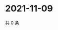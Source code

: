 # 2021-11-09

共 0 条

<!-- BEGIN WEIBO -->
<!-- 最后更新时间 Tue Nov 09 2021 11:00:44 GMT+0800 (China Standard Time) -->

<!-- END WEIBO -->
